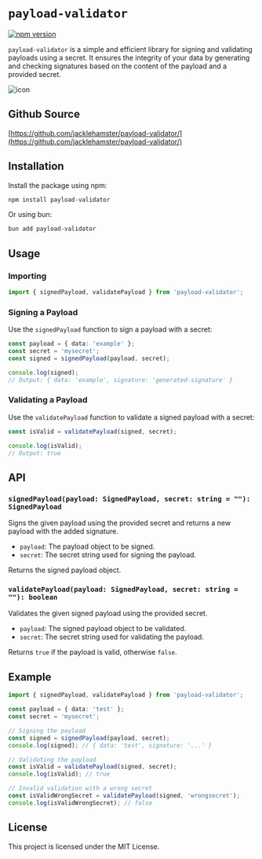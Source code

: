 # `payload-validator`

[![npm version](https://badge.fury.io/js/payload-validator.svg)](https://www.npmjs.com/package/payload-validator)

`payload-validator` is a simple and efficient library for signing and validating payloads using a secret. It ensures the integrity of your data by generating and checking signatures based on the content of the payload and a provided secret.

![icon](https://jacklehamster.github.io/payload-validator/icon.png)

## Github Source

[https://github.com/jacklehamster/payload-validator/](https://github.com/jacklehamster/payload-validator/)

## Installation

Install the package using npm:

```sh
npm install payload-validator
```

Or using bun:

```sh
bun add payload-validator
```

## Usage

### Importing

```typescript
import { signedPayload, validatePayload } from 'payload-validator';
```

### Signing a Payload

Use the `signedPayload` function to sign a payload with a secret:

```typescript
const payload = { data: 'example' };
const secret = 'mysecret';
const signed = signedPayload(payload, secret);

console.log(signed);
// Output: { data: 'example', signature: 'generated-signature' }
```

### Validating a Payload

Use the `validatePayload` function to validate a signed payload with a secret:

```typescript
const isValid = validatePayload(signed, secret);

console.log(isValid);
// Output: true
```

## API

### `signedPayload(payload: SignedPayload, secret: string = ""): SignedPayload`

Signs the given payload using the provided secret and returns a new payload with the added signature.

- `payload`: The payload object to be signed.
- `secret`: The secret string used for signing the payload.

Returns the signed payload object.

### `validatePayload(payload: SignedPayload, secret: string = ""): boolean`

Validates the given signed payload using the provided secret.

- `payload`: The signed payload object to be validated.
- `secret`: The secret string used for validating the payload.

Returns `true` if the payload is valid, otherwise `false`.

## Example

```typescript
import { signedPayload, validatePayload } from 'payload-validator';

const payload = { data: 'test' };
const secret = 'mysecret';

// Signing the payload
const signed = signedPayload(payload, secret);
console.log(signed); // { data: 'test', signature: '...' }

// Validating the payload
const isValid = validatePayload(signed, secret);
console.log(isValid); // true

// Invalid validation with a wrong secret
const isValidWrongSecret = validatePayload(signed, 'wrongsecret');
console.log(isValidWrongSecret); // false
```

## License

This project is licensed under the MIT License.
